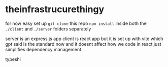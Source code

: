 # theinfrastrucurethingy

for now easy set up `git clone` this repo
`npm install` inside both the `./client` and `./server` folders separately

server is an express.js app
client is react app but it is set up with vite which gpt said is the standard now and it doesnt affect how we code in react just simplifies dependency management

typeshi